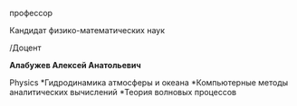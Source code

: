 профессор

Кандидат физико-математических наук

/Доцент

**Алабужев Алексей Анатольевич**

Physics
	*Гидродинамика атмосферы и океана
	*Компьютерные методы аналитических вычислений
	*Теория волновых процессов